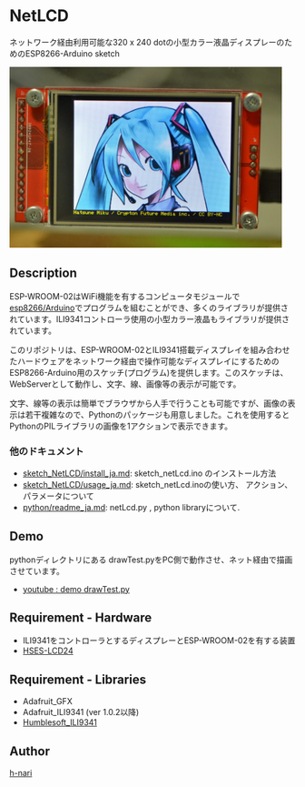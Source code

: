 # NetLCD

ネットワーク経由利用可能な320 x 240 dotの小型カラー液晶ディスプレーのためのESP8266-Arduino sketch

<img src="https://github.com/h-nari/NetLCD/blob/master/img/160819a3.jpg?raw=true" width="480">

## Description

ESP-WROOM-02はWiFi機能を有するコンピュータモジュールで[esp8266/Arduino](https://github.com/esp8266/Arduino "esp8266/Arduino: ESP8266 core for Arduino")でプログラムを組むことができ、多くのライブラリが提供されています。ILI9341コントローラ使用の小型カラー液晶もライブラリが提供されています。

このリポジトリは、ESP-WROOM-02とILI9341搭載ディスプレイを組み合わせたハードウェアをネットワーク経由で操作可能なディスプレイにするためのESP8266-Arduino用のスケッチ(プログラム)を提供します。このスケッチは、WebServerとして動作し、文字、線、画像等の表示が可能です。

文字、線等の表示は簡単でブラウザから人手で行うことも可能ですが、画像の表示は若干複雑なので、Pythonのパッケージも用意しました。これを使用するとPythonのPILライブラリの画像を1アクションで表示できます。

### 他のドキュメント

- [sketch_NetLCD/install_ja.md](https://github.com/h-nari/NetLCD/blob/master/sketch_NetLCD/install_ja.md "sketch_NetLCD/install_ja.md at master · h-nari/NetLCD"): sketch_netLcd.ino のインストール方法
- [sketch_NetLCD/usage_ja.md](https://github.com/h-nari/NetLCD/blob/master/sketch_NetLCD/usage_ja.md "sketch_NetLCD/usage.md at master · h-nari/NetLCD"): sketch_netLcd.inoの使い方、 アクション、パラメータについて
- [python/readme_ja.md](https://github.com/h-nari/NetLCD/blob/master/python/readme_ja.md "python/readme_ja.md at master · h-nari/NetLCD"): netLcd.py , python libraryについて.

## Demo

pythonディレクトリにある drawTest.pyをPC側で動作させ、ネット経由で描画させています。

- [youtube : demo drawTest.py](https://youtu.be/M9U3qatbHAc "drawTest.py")

## Requirement - Hardware

- ILI9341をコントローラとするディスプレーとESP-WROOM-02を有する装置
 - [HSES-LCD24](https://www.switch-science.com/catalog/2829/ "HSES-LCD24 - スイッチサイエンス")

## Requirement - Libraries

- Adafruit_GFX
- Adafruit_ILI9341 (ver 1.0.2以降)
- [Humblesoft_ILI9341](https://github.com/h-nari/Humblesoft_ILI9341 "h-nari/Humblesoft_ILI9341: add some functions to Adaruit_ILI9341")


## Author

[h-nari](https://github.com/h-nari "h-nari (Hiroshi Narimatsu)")
